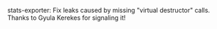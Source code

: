 stats-exporter: Fix leaks caused by missing "virtual destructor" calls. Thanks to Gyula Kerekes for signaling it!
